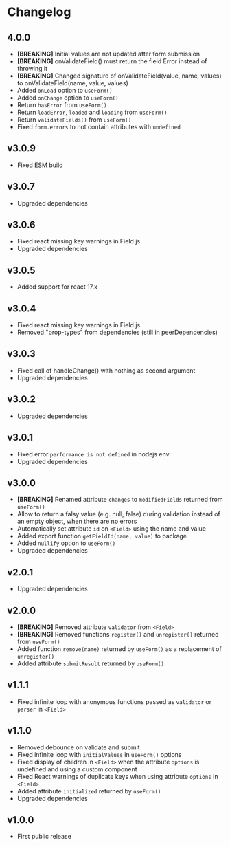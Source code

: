 # Changelog

## 4.0.0

- **[BREAKING]** Initial values are not updated after form submission
- **[BREAKING]** onValidateField() must return the field Error instead of throwing it
- **[BREAKING]** Changed signature of onValidateField(value, name, values) to onValidateField(name, value, values)
- Added `onLoad` option to `useForm()`
- Added `onChange` option to `useForm()`
- Return `hasError` from `useForm()`
- Return `loadError`, `loaded` and `loading` from `useForm()`
- Return `validateFields()` from `useForm()`
- Fixed `form.errors` to not contain attributes with `undefined`

## v3.0.9

- Fixed ESM build

## v3.0.7

- Upgraded dependencies

## v3.0.6

- Fixed react missing key warnings in Field.js
- Upgraded dependencies

## v3.0.5

- Added support for react 17.x

## v3.0.4

- Fixed react missing key warnings in Field.js
- Removed "prop-types" from dependencies (still in peerDependencies)

## v3.0.3

- Fixed call of handleChange() with nothing as second argument
- Upgraded dependencies

## v3.0.2

- Upgraded dependencies

## v3.0.1

- Fixed error `performance is not defined` in nodejs env
- Upgraded dependencies

## v3.0.0

- **[BREAKING]** Renamed attribute `changes` to `modifiedFields` returned from `useForm()`
- Allow to return a falsy value (e.g. null, false) during validation instead of an empty object,
  when there are no errors
- Automatically set attribute `id` on `<Field>` using the name and value
- Added export function `getFieldId(name, value)` to package
- Added `nullify` option to `useForm()`
- Upgraded dependencies

## v2.0.1

- Upgraded dependencies

## v2.0.0

- **[BREAKING]** Removed attribute `validator` from `<Field>`
- **[BREAKING]** Removed functions `register()` and `unregister()` returned from `useForm()`
- Added function `remove(name)` returned by `useForm()` as a replacement of  `unregister()`
- Added attribute `submitResult` returned by `useForm()`

## v1.1.1

- Fixed infinite loop with anonymous functions passed as `validator` or `parser` in `<Field>`

## v1.1.0

- Removed debounce on validate and submit
- Fixed infinite loop with `initialValues` in `useForm()` options
- Fixed display of children in `<Field>` when the attribute `options` is undefined and using a
  custom component
- Fixed React warnings of duplicate keys when using attribute `options` in `<Field>`
- Added attribute `initialized` returned by `useForm()`
- Upgraded dependencies

## v1.0.0

- First public release
